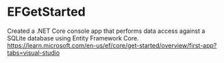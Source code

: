 # EFGetStarted
Created a .NET Core console app that performs data access against a SQLite database using Entity Framework Core.
https://learn.microsoft.com/en-us/ef/core/get-started/overview/first-app?tabs=visual-studio
